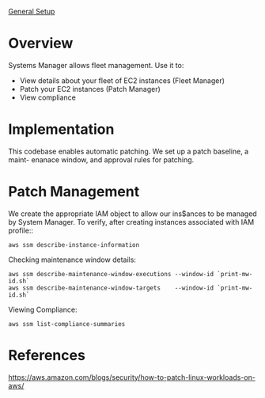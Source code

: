 [General Setup](../README.md)

# Overview

Systems Manager allows fleet management.  Use it to:

* View details about your fleet of EC2 instances (Fleet Manager)
* Patch your EC2 instances (Patch Manager)
* View compliance 

# Implementation

This codebase enables automatic patching.  We set up a patch baseline, a maint-
enanace window, and approval rules for patching.

# Patch Management 

We create the appropriate IAM object to allow our ins$ances to be managed by System Manager.  To verify,
after creating instances associated with IAM profile::

```
aws ssm describe-instance-information
```

Checking maintenance window details:

```
aws ssm describe-maintenance-window-executions --window-id `print-mw-id.sh`
aws ssm describe-maintenance-window-targets    --window-id `print-mw-id.sh`
```

Viewing Compliance:

```
aws ssm list-compliance-summaries
```

# References 

https://aws.amazon.com/blogs/security/how-to-patch-linux-workloads-on-aws/